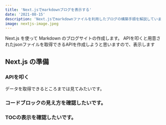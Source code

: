 ```yaml
---
title: 'Next.jsでmarkdownブログを表示する'
date: '2021-08-15'
description: 'Next.jsでmarkdownファイルを利用したブログの構築手順を解説しています。'
image: nextjs-image.jpeg
---
```


Next.js を使って Markdown のブログサイトの作成します。
APIを叩くと用意されたjsonファイルを取得できるAPIを作成しようと思いますので、表示します

## Next.js の準備

### APIを叩く

データを取得できるところまでは見てみたいです。

### コードブロックの見え方を確認したいです。

### TOCの表示を確認したいです。